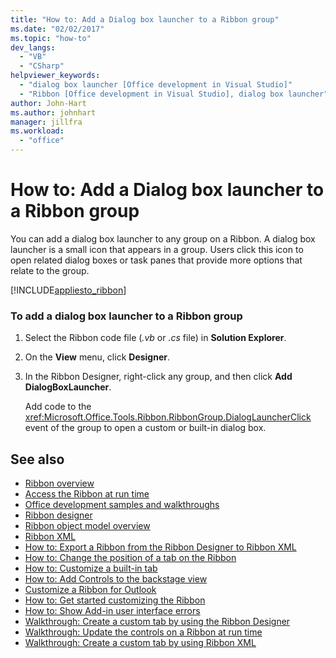 ```yaml
---
title: "How to: Add a Dialog box launcher to a Ribbon group"
ms.date: "02/02/2017"
ms.topic: "how-to"
dev_langs:
  - "VB"
  - "CSharp"
helpviewer_keywords:
  - "dialog box launcher [Office development in Visual Studio]"
  - "Ribbon [Office development in Visual Studio], dialog box launcher"
author: John-Hart
ms.author: johnhart
manager: jillfra
ms.workload:
  - "office"
---
```

# How to: Add a Dialog box launcher to a Ribbon group
  You can add a dialog box launcher to any group on a Ribbon. A dialog box launcher is a small icon that appears in a group. Users click this icon to open related dialog boxes or task panes that provide more options that relate to the group.

 [!INCLUDE[appliesto_ribbon](../vsto/includes/appliesto-ribbon-md.md)]

### To add a dialog box launcher to a Ribbon group

1. Select the Ribbon code file (*.vb* or *.cs* file) in **Solution Explorer**.

2. On the **View** menu, click **Designer**.

3. In the Ribbon Designer, right-click any group, and then click **Add DialogBoxLauncher**.

     Add code to the <xref:Microsoft.Office.Tools.Ribbon.RibbonGroup.DialogLauncherClick> event of the group to open a custom or built-in dialog box.

## See also
- [Ribbon overview](../vsto/ribbon-overview.md)
- [Access the Ribbon at run time](../vsto/accessing-the-ribbon-at-run-time.md)
- [Office development samples and walkthroughs](../vsto/office-development-samples-and-walkthroughs.md)
- [Ribbon designer](../vsto/ribbon-designer.md)
- [Ribbon object model overview](../vsto/ribbon-object-model-overview.md)
- [Ribbon XML](../vsto/ribbon-xml.md)
- [How to: Export a Ribbon from the Ribbon Designer to Ribbon XML](../vsto/how-to-export-a-ribbon-from-the-ribbon-designer-to-ribbon-xml.md)
- [How to: Change the position of a tab on the Ribbon](../vsto/how-to-change-the-position-of-a-tab-on-the-ribbon.md)
- [How to: Customize a built-in tab](../vsto/how-to-customize-a-built-in-tab.md)
- [How to: Add Controls to the backstage view](../vsto/how-to-add-controls-to-the-backstage-view.md)
- [Customize a Ribbon for Outlook](../vsto/customizing-a-ribbon-for-outlook.md)
- [How to: Get started customizing the Ribbon](../vsto/how-to-get-started-customizing-the-ribbon.md)
- [How to: Show Add-in user interface errors](../vsto/how-to-show-add-in-user-interface-errors.md)
- [Walkthrough: Create a custom tab by using the Ribbon Designer](../vsto/walkthrough-creating-a-custom-tab-by-using-the-ribbon-designer.md)
- [Walkthrough: Update the controls on a Ribbon at run time](../vsto/walkthrough-updating-the-controls-on-a-ribbon-at-run-time.md)
- [Walkthrough: Create a custom tab by using Ribbon XML](../vsto/walkthrough-creating-a-custom-tab-by-using-ribbon-xml.md)
